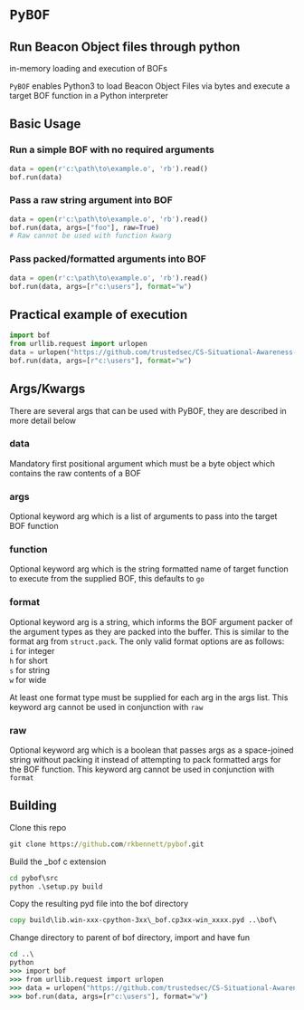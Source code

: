 # `PyBOF`
## Run Beacon Object files through python

in-memory loading and execution of BOFs

`PyBOF` enables Python3 to load Beacon Object Files via bytes and execute a target BOF function in a Python interpreter

## Basic Usage

### Run a simple BOF with no required arguments
```python
data = open(r'c:\path\to\example.o', 'rb').read()
bof.run(data)
```

### Pass a raw string argument into BOF
```python
data = open(r'c:\path\to\example.o', 'rb').read()
bof.run(data, args=["foo"], raw=True)
# Raw cannot be used with function kwarg
```

### Pass packed/formatted arguments into BOF
```python
data = open(r'c:\path\to\example.o', 'rb').read()
bof.run(data, args=[r"c:\users"], format="w")
```

## Practical example of execution
```python
import bof
from urllib.request import urlopen
data = urlopen("https://github.com/trustedsec/CS-Situational-Awareness-BOF/raw/master/SA/dir/dir.x64.o").read()
bof.run(data, args=[r"c:\users"], format="w")
```

## Args/Kwargs
There are several args that can be used with PyBOF, they are described in more detail below

### data
Mandatory first positional argument which must be a byte object which contains the raw contents of a BOF

### args
Optional keyword arg which is a list of arguments to pass into the target BOF function

### function
Optional keyword arg which is the string formatted name of target function to execute from the supplied BOF, this defaults to `go`

### format
Optional keyword arg is a string, which informs the BOF argument packer of the argument types as they are packed into the buffer. This is similar to the format arg from `struct.pack`. The only valid format options are as follows:\
`i` for integer\
`h` for short\
`s` for string\
`w` for wide

At least one format type must be supplied for each arg in the args list. This keyword arg cannot be used in conjunction with `raw`

### raw
Optional keyword arg which is a boolean that passes args as a space-joined string without packing it instead of attempting to pack formatted args for the BOF function. This keyword arg cannot be used in conjunction with `format`

## Building
Clone this repo

```cmd
git clone https://github.com/rkbennett/pybof.git
```

Build the _bof c extension
```cmd
cd pybof\src
python .\setup.py build
```

Copy the resulting pyd file into the bof directory
```cmd
copy build\lib.win-xxx-cpython-3xx\_bof.cp3xx-win_xxxx.pyd ..\bof\
```

Change directory to parent of bof directory, import and have fun
```cmd
cd ..\
python
>>> import bof
>>> from urllib.request import urlopen
>>> data = urlopen("https://github.com/trustedsec/CS-Situational-Awareness-BOF/raw/master/SA/dir/dir.x64.o").read()
>>> bof.run(data, args=[r"c:\users"], format="w")
```
